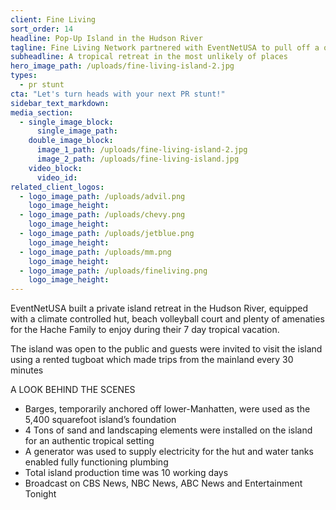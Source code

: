```yaml
---
client: Fine Living
sort_order: 14
headline: Pop-Up Island in the Hudson River
tagline: Fine Living Network partnered with EventNetUSA to pull off a one-of-kind PR Stunt promoting the travel and lifestyle channel’s debut in New York.
subheadline: A tropical retreat in the most unlikely of places
hero_image_path: /uploads/fine-living-island-2.jpg
types:
  - pr stunt
cta: "Let's turn heads with your next PR stunt!"
sidebar_text_markdown:
media_section:
  - single_image_block:
      single_image_path:
    double_image_block:
      image_1_path: /uploads/fine-living-island-2.jpg
      image_2_path: /uploads/fine-living-island.jpg
    video_block:
      video_id:
related_client_logos:
  - logo_image_path: /uploads/advil.png
    logo_image_height:
  - logo_image_path: /uploads/chevy.png
    logo_image_height:
  - logo_image_path: /uploads/jetblue.png
    logo_image_height:
  - logo_image_path: /uploads/mm.png
    logo_image_height:
  - logo_image_path: /uploads/fineliving.png
    logo_image_height:
---
```



EventNetUSA built a private island retreat in the Hudson River, equipped with a climate controlled hut, beach volleyball court and plenty of amenaties for the Hache Family to enjoy during their 7 day tropical vacation.

The island was open to the public and guests were invited to visit the island using a rented tugboat which made trips from the mainland every 30 minutes

A LOOK BEHIND THE SCENES

* Barges, temporarily anchored off lower-Manhatten, were used as the 5,400 squarefoot island’s foundation
* 4 Tons of sand and landscaping elements were installed on the island for an authentic tropical setting
* A generator was used to supply electricity for the hut and water tanks enabled fully functioning plumbing
* Total island production time was 10 working days
* Broadcast on CBS News, NBC News, ABC News and Entertainment Tonight<!--![endif]---->
